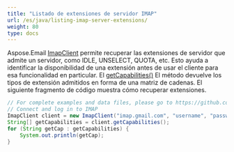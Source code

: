 ```yaml
---
title: "Listado de extensiones de servidor IMAP"
url: /es/java/listing-imap-server-extensions/
weight: 80
type: docs
---
```



Aspose.Email [ImapClient](https://reference.aspose.com/email/java/com.aspose.email/imapclient/) permite recuperar las extensiones de servidor que admite un servidor, como IDLE, UNSELECT, QUOTA, etc. Esto ayuda a identificar la disponibilidad de una extensión antes de usar el cliente para esa funcionalidad en particular. El [getCapabilities()](https://reference.aspose.com/email/java/com.aspose.email/imapclient/#getCapabilities--) El método devuelve los tipos de extensión admitidos en forma de una matriz de cadenas. El siguiente fragmento de código muestra cómo recuperar extensiones.

~~~Java
// For complete examples and data files, please go to https://github.com/aspose-email/Aspose.Email-for-Java
// Connect and log in to IMAP
ImapClient client = new ImapClient("imap.gmail.com", "username", "password");
String[] getCapabilities = client.getCapabilities();
for (String getCap : getCapabilities) {
    System.out.println(getCap);
}
~~~
